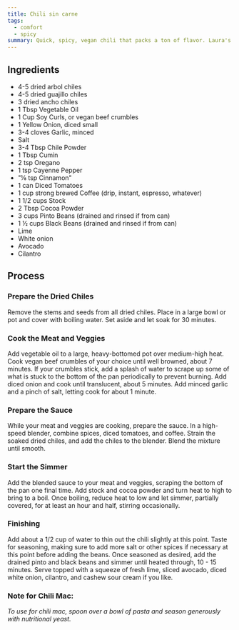 ```yaml
---
title: Chili sin carne
tags:
  - comfort
  - spicy
summary: Quick, spicy, vegan chili that packs a ton of flavor. Laura's original recipe.
---
```


## Ingredients

- 4-5 dried arbol chiles
- 4-5 dried guajillo chiles
- 3 dried ancho chiles
- 1 Tbsp Vegetable Oil
- 1 Cup Soy Curls, or vegan beef crumbles
- 1 Yellow Onion, diced small
- 3-4 cloves Garlic, minced
- Salt
- 3-4 Tbsp Chile Powder
- 1 Tbsp Cumin
- 2 tsp Oregano
- 1 tsp Cayenne Pepper
- "⅛ tsp Cinnamon"
- 1 can Diced Tomatoes
- 1 cup strong brewed Coffee (drip, instant, espresso, whatever)
- 1 1/2 cups Stock
- 2 Tbsp Cocoa Powder
- 3 cups Pinto Beans (drained and rinsed if from can)
- 1 ½ cups Black Beans (drained and rinsed if from can)
- Lime
- White onion
- Avocado
- Cilantro

## Process

### Prepare the Dried Chiles

Remove the stems and seeds from all dried chiles. Place in a large bowl or pot and cover with boiling water. Set aside and let soak for 30 minutes.

### Cook the Meat and Veggies

Add vegetable oil to a large, heavy-bottomed pot over medium-high heat. Cook vegan beef crumbles of your choice until well browned, about 7 minutes. If your crumbles stick, add a splash of water to scrape up some of what is stuck to the bottom of the pan periodically to prevent burning. Add diced onion and cook until translucent, about 5 minutes. Add minced garlic and a pinch of salt, letting cook for about 1 minute.

### Prepare the Sauce

While your meat and veggies are cooking, prepare the sauce. In a high-speed blender, combine spices, diced tomatoes, and coffee. Strain the soaked dried chiles, and add the chiles to the blender. Blend the mixture until smooth.

### Start the Simmer

Add the blended sauce to your meat and veggies, scraping the bottom of the pan one final time. Add stock and cocoa powder and turn heat to high to bring to a boil. Once boiling, reduce heat to low and let simmer, partially covered, for at least an hour and half, stirring occasionally.

### Finishing

Add about a 1/2 cup of water to thin out the chili slightly at this point. Taste for seasoning, making sure to add more salt or other spices if necessary at this point before adding the beans. Once seasoned as desired, add the drained pinto and black beans and simmer until heated through, 10 - 15 minutes. Serve topped with a squeeze of fresh lime, sliced avocado, diced white onion, cilantro, and cashew sour cream if you like.

### Note for Chili Mac:

_To use for chili mac, spoon over a bowl of pasta and season generously with nutritional yeast._
